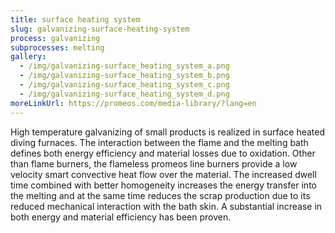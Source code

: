 ```yaml
---
title: surface heating system
slug: galvanizing-surface-heating-system
process: galvanizing
subprocesses: melting
gallery:
  - /img/galvanizing-surface_heating_system_a.png
  - /img/galvanizing-surface_heating_system_b.png
  - /img/galvanizing-surface_heating_system_c.png
  - /img/galvanizing-surface_heating_system_d.png
moreLinkUrl: https://promeos.com/media-library/?lang=en
---
```

High temperature galvanizing of small products is realized in surface heated diving furnaces. The interaction between the flame and the melting bath defines both energy efficiency and material losses due to oxidation. Other than flame burners, the flameless promeos line burners provide a low velocity smart convective heat flow over the material. The increased dwell time combined with better homogeneity increases the energy transfer into the melting and at the same time reduces the scrap production due to its reduced mechanical interaction with the bath skin. A substantial increase in both energy and material efficiency has been proven.

